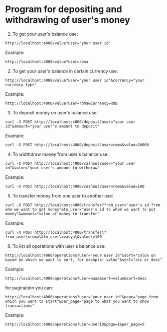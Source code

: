 # Program for depositing and withdrawing of user's money


1. To get your user's balance use:
```
http://localhost:4000/value?user="your user id"
```

Example:

```
http://localhost:4000/value?user=roma
```

2. To get your user's balance in certain currency use:
```
http://localhost:4000/value?user="your user id"&currency="your currency type"
```

Example:

```
http://localhost:4000/value?user=roma&currency=RUB
```

3.  To deposit money on user's balance use:
```
curl -X POST http://localhost:4000/deposit?user="your user id"&amount="your user's amount to deposit"
```

Example:

```
curl -X POST http://localhost:4000/deposit?user=roma&value=10000
```

4. To widthdraw money from user's balance use:
```
curl -X POST http://localhost:4000/cashout?user="your user id"&value="your user's amount to withdraw"
```

Example:

```
curl -X POST http://localhost:4000/cashout?user=roma&value=100
```


5. To transfer money from one user to another use:
```
curl -X POST http://localhost:4000/transfer?from_user="user's id from who we want to get money"&to_user="user's id to whom we want to put money"&amount="value of money to transfer"
```

Example:

```
curl -X POST http://localhost:4000/transfer\?from_user\=roma\&to_user\=vasya\&value\=100
```

6. To list all operations with user's balance use:
```
http://localhost:4000/operations?user="your user id"&sort="colon on based on which we want to sort, for example: value"&sort="asc or desc"
```

Example:

```
http://localhost:4000/operations?user=aaaa&sort=value&sort=desc
```

for pagination you can:

```
http://localhost:4000/operations?user="your user id"&page="page from which you want to start"&per_page="page to what you want to show transactions"
```


Example:

```
http://localhost:4000/operations?user=userID&page=1&per_page=5
```
